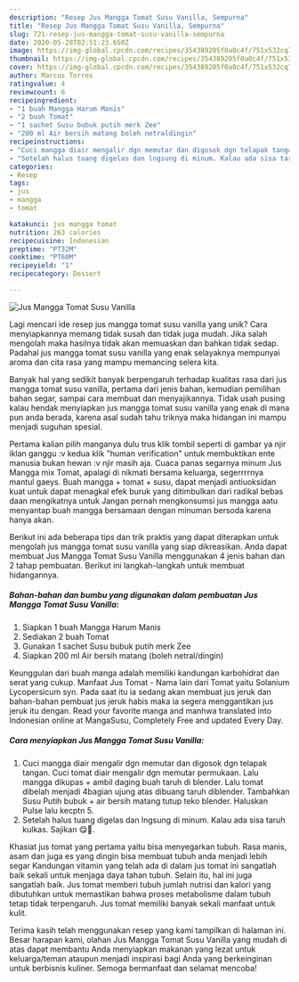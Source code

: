 ```yaml
---
description: "Resep Jus Mangga Tomat Susu Vanilla, Sempurna"
title: "Resep Jus Mangga Tomat Susu Vanilla, Sempurna"
slug: 721-resep-jus-mangga-tomat-susu-vanilla-sempurna
date: 2020-05-28T02:51:23.650Z
image: https://img-global.cpcdn.com/recipes/354389205f0a0c4f/751x532cq70/jus-mangga-tomat-susu-vanilla-foto-resep-utama.jpg
thumbnail: https://img-global.cpcdn.com/recipes/354389205f0a0c4f/751x532cq70/jus-mangga-tomat-susu-vanilla-foto-resep-utama.jpg
cover: https://img-global.cpcdn.com/recipes/354389205f0a0c4f/751x532cq70/jus-mangga-tomat-susu-vanilla-foto-resep-utama.jpg
author: Marcus Torres
ratingvalue: 4
reviewcount: 6
recipeingredient:
- "1 buah Mangga Harum Manis"
- "2 buah Tomat"
- "1 sachet Susu bubuk putih merk Zee"
- "200 ml Air bersih matang boleh netraldingin"
recipeinstructions:
- "Cuci mangga diair mengalir dgn memutar dan digosok dgn telapak tangan. Cuci tomat diair mengalir dgn memutar permukaan. Lalu mangga dikupas + ambil daging buah taruh di blender. Lalu tomat dibelah menjadi 4bagian ujung atas dibuang taruh diblender. Tambahkan Susu Putih bubuk + air bersih matang tutup teko blender. Haluskan Pulse lalu kecptn 5."
- "Setelah halus tuang digelas dan lngsung di minum. Kalau ada sisa taruh kulkas. Sajikan 😋🙏."
categories:
- Resep
tags:
- jus
- mangga
- tomat

katakunci: jus mangga tomat 
nutrition: 263 calories
recipecuisine: Indonesian
preptime: "PT32M"
cooktime: "PT60M"
recipeyield: "1"
recipecategory: Dessert

---
```



![Jus Mangga Tomat Susu Vanilla](https://img-global.cpcdn.com/recipes/354389205f0a0c4f/751x532cq70/jus-mangga-tomat-susu-vanilla-foto-resep-utama.jpg)

Lagi mencari ide resep jus mangga tomat susu vanilla yang unik? Cara menyiapkannya memang tidak susah dan tidak juga mudah. Jika salah mengolah maka hasilnya tidak akan memuaskan dan bahkan tidak sedap. Padahal jus mangga tomat susu vanilla yang enak selayaknya mempunyai aroma dan cita rasa yang mampu memancing selera kita.

Banyak hal yang sedikit banyak berpengaruh terhadap kualitas rasa dari jus mangga tomat susu vanilla, pertama dari jenis bahan, kemudian pemilihan bahan segar, sampai cara membuat dan menyajikannya. Tidak usah pusing kalau hendak menyiapkan jus mangga tomat susu vanilla yang enak di mana pun anda berada, karena asal sudah tahu triknya maka hidangan ini mampu menjadi suguhan spesial.

Pertama kalian pilih manganya dulu trus klik tombil seperti di gambar ya njir iklan ganggu :v kedua klik &#34;human verification&#34; untuk membuktikan ente manusia bukan hewan :v njir masih aja. Cuaca panas segarnya minum Jus Mangga mix Tomat, apalagi di nikmati bersama keluarga, segerrrrnya mantul gaeys. Buah mangga + tomat + susu, dapat menjadi antiuoksidan kuat untuk dapat menagkal efek buruk yang ditimbulkan dari radikal bebas daan mengikatnya untuk Jangan pernah mengkonsumsi jus mangga aatu menyantap buah mangga bersamaan dengan minuman bersoda karena hanya akan.


Berikut ini ada beberapa tips dan trik praktis yang dapat diterapkan untuk mengolah jus mangga tomat susu vanilla yang siap dikreasikan. Anda dapat membuat Jus Mangga Tomat Susu Vanilla menggunakan 4 jenis bahan dan 2 tahap pembuatan. Berikut ini langkah-langkah untuk membuat hidangannya.

<!--inarticleads1-->

##### Bahan-bahan dan bumbu yang digunakan dalam pembuatan Jus Mangga Tomat Susu Vanilla:

1. Siapkan 1 buah Mangga Harum Manis
1. Sediakan 2 buah Tomat
1. Gunakan 1 sachet Susu bubuk putih merk Zee
1. Siapkan 200 ml Air bersih matang (boleh netral/dingin)


Keunggulan dari buah manga adalah memiliki kandungan karbohidrat dan serat yang cukup. Manfaat Jus Tomat - Nama lain dari Tomat yaitu Solanium Lycopersicum syn. Pada saat itu ia sedang akan membuat jus jeruk dan bahan-bahan pembuat jus jeruk habis maka ia segera menggantikan jus jeruk itu dengan. Read your favorite manga and manhwa translated into Indonesian online at MangaSusu, Completely Free and updated Every Day. 

<!--inarticleads2-->

##### Cara menyiapkan Jus Mangga Tomat Susu Vanilla:

1. Cuci mangga diair mengalir dgn memutar dan digosok dgn telapak tangan. Cuci tomat diair mengalir dgn memutar permukaan. Lalu mangga dikupas + ambil daging buah taruh di blender. Lalu tomat dibelah menjadi 4bagian ujung atas dibuang taruh diblender. Tambahkan Susu Putih bubuk + air bersih matang tutup teko blender. Haluskan Pulse lalu kecptn 5.
1. Setelah halus tuang digelas dan lngsung di minum. Kalau ada sisa taruh kulkas. Sajikan 😋🙏.


Khasiat jus tomat yang pertama yaitu bisa menyegarkan tubuh. Rasa manis, asam dan juga es yang dingin bisa membuat tubuh anda menjadi lebih segar Kandungan vitamin yang telah ada di dalam jus tomat ini sangatlah baik sekali untuk menjaga daya tahan tubuh. Selain itu, hal ini juga sangatlah baik. Jus tomat memberi tubuh jumlah nutrisi dan kalori yang dibutuhkan untuk memastikan bahwa proses metabolisme dalam tubuh tetap tidak terpengaruh. Jus tomat memiliki banyak sekali manfaat untuk kulit. 

Terima kasih telah menggunakan resep yang kami tampilkan di halaman ini. Besar harapan kami, olahan Jus Mangga Tomat Susu Vanilla yang mudah di atas dapat membantu Anda menyiapkan makanan yang lezat untuk keluarga/teman ataupun menjadi inspirasi bagi Anda yang berkeinginan untuk berbisnis kuliner. Semoga bermanfaat dan selamat mencoba!
